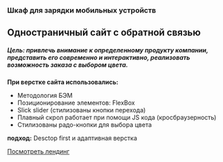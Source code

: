 ### Шкаф для зарядки мобильных устройств
## Одностраничный сайт с обратной связью

##### Цель: привлечь внимание к определенному продукту компании, представить его современно и интерактивно, реализовать возможность заказа с выбором цвета.


**При верстке сайта использовались:**
- Методология БЭМ
- Позиционирование элементов: FlexBox
- Slick slider (стилизованы кнопки перехода)
- Плавный скрол работает при помощи JS кода (кросбраузерность)
- Стилизованы радо-кнопки для выбора цвета


**подход:** Desctop first и адаптивная верстка


[Посмотреть лендинг](/index.html)

